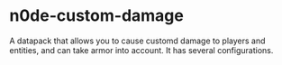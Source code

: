 # n0de-custom-damage
 A datapack that allows you to cause customd damage to players and entities, and can take armor into account. It has several configurations.
